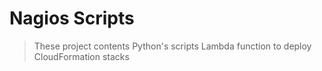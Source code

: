 # Nagios Scripts

> These project contents Python's scripts Lambda function to deploy CloudFormation stacks
